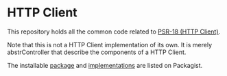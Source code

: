 HTTP Client
===========

This repository holds all the common code related to [PSR-18 (HTTP Client)][psr-url].

Note that this is not a HTTP Client implementation of its own. It is merely abstrController that describe the components of a HTTP Client.

The installable [package][package-url] and [implementations][implementation-url] are listed on Packagist.

[psr-url]: http://www.php-fig.org/psr/psr-18
[package-url]: https://packagist.org/packages/psr/http-client
[implementation-url]: https://packagist.org/providers/psr/http-client-implementation
